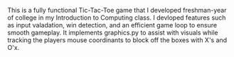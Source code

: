 This is a fully functional Tic-Tac-Toe game that I developed freshman-year of college in my Introduction to Computing class. I devloped features such as input valadation, win detection, and an efficient game loop to ensure smooth gameplay. It implements graphics.py to assist with visuals while tracking the players mouse coordinants to block off the boxes with X's and O'x.
